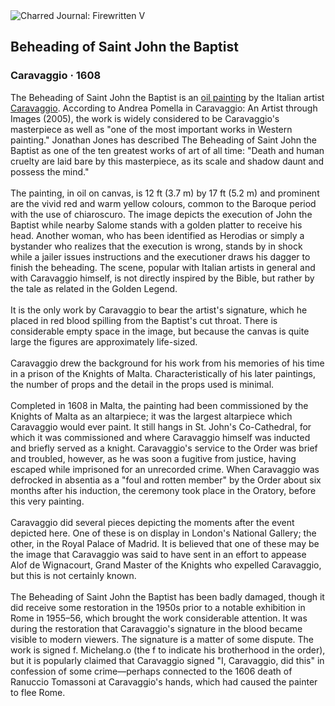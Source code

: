<div class="artwork-of-the-day">
  <div class="container">
    <div class="img-wrapper">
      <img
        src="https://uploads8.wikiart.org/00340/images/caravaggio/beheading-of-saint-john-the-baptist.jpg!Large.jpg"
        alt="Charred Journal: Firewritten V" />
    </div>
    <div class="artwork-detail">
      <div class="artwork-origin"> 
        <h2 class="artwork-name">Beheading of Saint John the Baptist</h2>
        <h3 class="artist">
          Caravaggio
                    ·  1608
        </h3>
      </div>
      <p class="description">
        <span class="artwork-description-text ng-binding" ng-bind-html="viewModel.ArtworkOfTheDay.Description | unsafe">The Beheading of Saint John the Baptist is an <a target="_blank" href="/en/paintings-by-media/oil-on-sacking">oil painting</a> by the Italian artist <a target="_blank" href="/en/caravaggio">Caravaggio</a>. According to Andrea Pomella in Caravaggio: An Artist through Images (2005), the work is widely considered to be Caravaggio's masterpiece as well as "one of the most important works in Western painting." Jonathan Jones has described The Beheading of Saint John the Baptist as one of the ten greatest works of art of all time: "Death and human cruelty are laid bare by this masterpiece, as its scale and shadow daunt and possess the mind."
<br>
<br>The painting, in oil on canvas, is 12&nbsp;ft (3.7&nbsp;m) by 17&nbsp;ft (5.2&nbsp;m) and prominent are the vivid red and warm yellow colours, common to the Baroque period with the use of chiaroscuro. The image depicts the execution of John the Baptist while nearby Salome stands with a golden platter to receive his head. Another woman, who has been identified as Herodias or simply a bystander who realizes that the execution is wrong, stands by in shock while a jailer issues instructions and the executioner draws his dagger to finish the beheading. The scene, popular with Italian artists in general and with Caravaggio himself, is not directly inspired by the Bible, but rather by the tale as related in the Golden Legend.
<br>
<br>It is the only work by Caravaggio to bear the artist's signature, which he placed in red blood spilling from the Baptist's cut throat. There is considerable empty space in the image, but because the canvas is quite large the figures are approximately life-sized.
<br>
<br>Caravaggio drew the background for his work from his memories of his time in a prison of the Knights of Malta. Characteristically of his later paintings, the number of props and the detail in the props used is minimal.
<br>
<br>Completed in 1608 in Malta, the painting had been commissioned by the Knights of Malta as an altarpiece; it was the largest altarpiece which Caravaggio would ever paint. It still hangs in St. John's Co-Cathedral, for which it was commissioned and where Caravaggio himself was inducted and briefly served as a knight. Caravaggio's service to the Order was brief and troubled, however, as he was soon a fugitive from justice, having escaped while imprisoned for an unrecorded crime. When Caravaggio was defrocked in absentia as a "foul and rotten member" by the Order about six months after his induction, the ceremony took place in the Oratory, before this very painting.
<br>
<br>Caravaggio did several pieces depicting the moments after the event depicted here. One of these is on display in London's National Gallery; the other, in the Royal Palace of Madrid. It is believed that one of these may be the image that Caravaggio was said to have sent in an effort to appease Alof de Wignacourt, Grand Master of the Knights who expelled Caravaggio, but this is not certainly known.
<br>
<br>The Beheading of Saint John the Baptist has been badly damaged, though it did receive some restoration in the 1950s prior to a notable exhibition in Rome in 1955–56, which brought the work considerable attention. It was during the restoration that Caravaggio's signature in the blood became visible to modern viewers. The signature is a matter of some dispute. The work is signed f. Michelang.o (the f to indicate his brotherhood in the order), but it is popularly claimed that Caravaggio signed "I, Caravaggio, did this" in confession of some crime—perhaps connected to the 1606 death of Ranuccio Tomassoni at Caravaggio's hands, which had caused the painter to flee Rome.</span>
                        <div class="text-shadow-container" ng-show="showShadow" style=""></div>
      </p>
    </div>
  </div>

</div>
